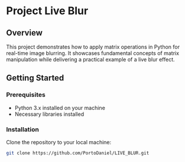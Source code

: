 # Project Live Blur

## Overview
This project demonstrates how to apply matrix operations in Python for real-time image blurring. It showcases fundamental concepts of matrix manipulation while delivering a practical example of a live blur effect.

## Getting Started

### Prerequisites
- Python 3.x installed on your machine
- Necessary libraries installed

### Installation

Clone the repository to your local machine:
```bash
git clone https://github.com/PortoDaniel/LIVE_BLUR.git
